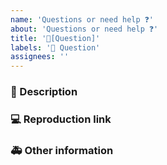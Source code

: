 ```yaml
---
name: 'Questions or need help ❓'
about: 'Questions or need help ❓'
title: '🧐[Question]'
labels: '🧐 Question'
assignees: ''
---
```


### 🧐 Description

<!--
description
-->

### 💻 Reproduction link

<!-- [demo](https://codesandbox.io/p/sandbox/modern-architecture-g85777?file=%2Findex.html) -->

### 🚑 Other information

<!--
Other information
-->
